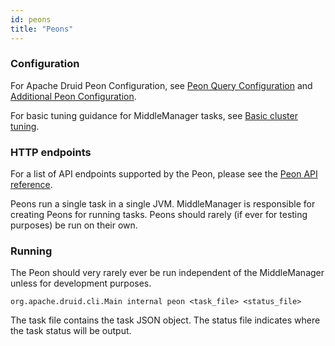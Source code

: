 ```yaml
---
id: peons
title: "Peons"
---
```


<!--
  ~ Licensed to the Apache Software Foundation (ASF) under one
  ~ or more contributor license agreements.  See the NOTICE file
  ~ distributed with this work for additional information
  ~ regarding copyright ownership.  The ASF licenses this file
  ~ to you under the Apache License, Version 2.0 (the
  ~ "License"); you may not use this file except in compliance
  ~ with the License.  You may obtain a copy of the License at
  ~
  ~   http://www.apache.org/licenses/LICENSE-2.0
  ~
  ~ Unless required by applicable law or agreed to in writing,
  ~ software distributed under the License is distributed on an
  ~ "AS IS" BASIS, WITHOUT WARRANTIES OR CONDITIONS OF ANY
  ~ KIND, either express or implied.  See the License for the
  ~ specific language governing permissions and limitations
  ~ under the License.
  -->


### Configuration

For Apache Druid Peon Configuration, see [Peon Query Configuration](./../configuration/index.md#peon-query-configuration) and [Additional Peon Configuration](./../configuration/index.md#additional-peon-configuration).

For basic tuning guidance for MiddleManager tasks, see [Basic cluster tuning](./../operations/basic-cluster-tuning.md#task-configurations).

### HTTP endpoints

For a list of API endpoints supported by the Peon, please see the [Peon API reference](./../operations/api-reference.md#peon).

Peons run a single task in a single JVM. MiddleManager is responsible for creating Peons for running tasks.
Peons should rarely (if ever for testing purposes) be run on their own.

### Running

The Peon should very rarely ever be run independent of the MiddleManager unless for development purposes.

```
org.apache.druid.cli.Main internal peon <task_file> <status_file>
```

The task file contains the task JSON object.
The status file indicates where the task status will be output.
